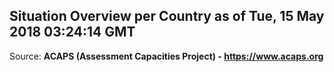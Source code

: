 ## Situation Overview per Country as of Tue, 15 May 2018 03:24:14 GMT

Source: **ACAPS (Assessment Capacities Project) - https://www.acaps.org**